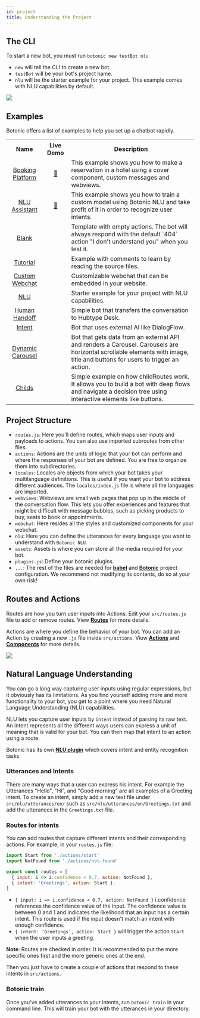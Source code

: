 ```yaml
---
id: project
title: Understanding the Project
---
```


## The CLI

To start a new bot, you must run `botonic new testBot nlu`

- `new` will tell the CLI to create a new bot.
- `testBot` will be your bot's project name.
- `nlu` will be the starter example for your project. This example comes with NLU capabilities by default.

<img src="https://botonic-doc-static.netlify.app/images/general/CLI.png"/>

## Examples

Botonic offers a list of examples to help you set up a chatbot rapidly.

<table>
  <tr>
    <th>Name</th>
    <th>Live Demo</th>
    <th>Description</th>
  </tr>
  <tr>
    <td align="center">
      <a href="https://github.com/hubtype/botonic-examples/tree/master/booking-platform">
        Booking Platform
      </a>
    </td>
    <td align="center">
      <a href="https://botonic.io/examples/booking-platform/">🔗</a>
    </td>
    <td>
      This example shows you how to make a reservation in a hotel using a
      cover component, custom messages and webviews.
    </td>
  </tr>
  <tr>
    <td align="center">
      <a href="https://github.com/hubtype/botonic-examples/tree/master/nlu-assistant">
        NLU Assistant
      </a>
    </td>
    <td align="center">
      <a href="https://botonic.io/examples/nlu-assistant/">🔗</a>
    </td>
    <td>
      This example shows you how to train a custom model using Botonic NLU
      and take profit of it in order to recognize user intents.
    </td>
  </tr>
  <tr>
    <td align="center">
      <a href="https://github.com/hubtype/botonic-examples/tree/master/blank">
        Blank
      </a>
    </td>
    <td align="center"></td>
    <td>
      Template with empty actions. The bot will always respond with the
      default `404` action "I don't understand you" when you test it.
    </td>
  </tr>
  <tr>
    <td align="center">
      <a href="https://github.com/hubtype/botonic-examples/tree/master/tutorial">
        Tutorial
      </a>
    </td>
    <td align="center"></td>
    <td>Example with comments to learn by reading the source files.</td>
  </tr>
  <tr>
    <td align="center">
      <a href="https://github.com/hubtype/botonic-examples/tree/master/custom-webchat">
        Custom Webchat
      </a>
    </td>
    <td align="center"></td>
    <td>Customizable webchat that can be embedded in your website.</td>
  </tr>
  <tr>
    <td align="center">
      <a href="https://github.com/hubtype/botonic-examples/tree/master/nlu">
        NLU
      </a>
    </td>
    <td align="center"></td>
    <td>Starter example for your project with NLU capabilities.</td>
  </tr>
  <tr>
    <td align="center">
      <a href="https://github.com/hubtype/botonic-examples/tree/master/handoff">
        Human Handoff
      </a>
    </td>
    <td align="center"></td>
    <td>Simple bot that transfers the conversation to Hubtype Desk.</td>
  </tr>
  <tr>
    <td align="center">
      <a href="https://github.com/hubtype/botonic-examples/tree/master/intent">
        Intent
      </a>
    </td>
    <td align="center"></td>
    <td>Bot that uses external AI like DialogFlow.</td>
  </tr>
  <tr>
    <td align="center">
      <a href="https://github.com/hubtype/botonic-examples/tree/master/dynamic-carousel">
        Dynamic Carousel
      </a>
    </td>
    <td align="center"></td>
    <td>
      Bot that gets data from an external API and renders a Carousel.
      Carousels are horizontal scrollable elements with image, title and
      buttons for users to trigger an action.
    </td>
  </tr>
  <tr>
    <td align="center">
      <a href="https://github.com/hubtype/botonic-examples/tree/master/childs">
        Childs
      </a>
    </td>
    <td align="center"></td>
    <td>
      Simple example on how childRoutes work. It allows you to build a bot
      with deep flows and navigate a decision tree using interactive
      elements like buttons.
    </td>
  </tr>
</table>

## Project Structure

- `routes.js`: Here you'll define routes, which maps user inputs and payloads to actions. You can also use imported subroutes from other files.
- `actions`: Actions are the units of logic that your bot can perform and where the responses of your bot are defined. You are free to organize them into subdirectories.
- `locales`: Locales are objects from which your bot takes your multilanguage definitions. This is useful if you want your bot to address different audiences. The `locales/index.js` file is where all the languages are imported.
- `webviews`: Webviews are small web pages that pop up in the middle of the conversation flow. This lets you offer experiences and features that might be difficult with message bubbles, such as picking products to buy, seats to book or appointments.
- `webchat`: Here resides all the styles and customized components for your webchat.
- `nlu`: Here you can define the utterances for every language you want to understand with `Botonic NLU`.
- `assets`: Assets is where you can store all the media required for your bot.
- `plugins.js`: Define your botonic plugins.
- `...`: The rest of the files are needed for **[babel](https://babeljs.io/)** and **[Botonic](https://github.com/hubtype/botonic)** project configuration. We recommend not modifying its contents, do so at your own risk!

## Routes and Actions

Routes are how you turn user inputs into Actions. Edit your `src/routes.js` file to add or remove routes. View **[Routes](/docs/concepts/routes)** for more details.

Actions are where you define the behavior of your bot. You can add an Action by creating a new `.js` file inside `src/actions`. View **[Actions](/docs/concepts/actions)** and **[Components](/docs/components)** for more details.

<img src="https://botonic-doc-static.netlify.app/images/general/understanding-project.png"/>

## Natural Language Understanding

You can go a long way capturing user inputs using regular expressions, but it obviously has its limitations. As you find yourself adding more and more functionality to your bot, you get to a point where you need Natural Language Understanding (NLU) capabilities.

NLU lets you capture user inputs by `intent` instead of parsing its raw text. An intent represents all the different ways users can express a unit of meaning that is valid for your bot.<!-- For example, you can group the sentences "What's the weather in California like?" and "Do you know if it's sunny today in California?" to the intent `GetWeather` and the parameter `city=California`. --> You can then map that intent to an action using a route.

Botonic has its own **[NLU plugin](/docs/plugins/plugin-nlu)** which covers intent and entity recognition tasks.

### Utterances and Intents

There are many ways that a user can express his intent. For example the Utterances "Hello", "Hi", and "Good morning" are all examples of a Greeting intent.
To create an intent, simply add a new text file under `src/nlu/utterances/en/` such as `src/nlu/utterances/en/Greetings.txt` and add the utterances in the `Greetings.txt` file.

### Routes for intents

You can add routes that capture different intents and their corresponding actions. For example, in your `routes.js` file:

```javascript
import Start from './actions/start'
import NotFound from './actions/not-found'

export const routes = [
  { input: i => i.confidence < 0.7, action: NotFound },
  { intent: 'Greetings', action: Start },
]
```

- `{ input: i => i.confidence < 0.7, action: NotFound }` i.confidence references the confidence value of the input. The confidence value is between 0 and 1 and indicates the likelihood that an input has a certain intent. This route is used if the input doesn't match an intent with enough confidence.
- `{ intent: 'Greetings', action: Start }` will trigger the action `Start` when the user inputs a greeting.

**Note**: Routes are checked in order. It is recommended to put the more specific ones first and the more generic ones at the end.

Then you just have to create a couple of actions that respond to these intents in `src/actions`.

### Botonic train

Once you've added utterances to your intents, run `botonic train` in your command line. This will train your bot with the utterances in your directory.
